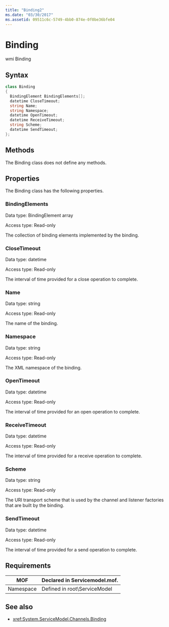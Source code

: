 ```yaml
---
title: "Binding2"
ms.date: "03/30/2017"
ms.assetid: 09511c6c-5749-4bb0-874e-0f0be36bfe04
---
```

# Binding
wmi Binding  
  
## Syntax  
  
```csharp
class Binding  
{  
  BindingElement BindingElements[];  
  datetime CloseTimeout;  
  string Name;  
  string Namespace;  
  datetime OpenTimeout;  
  datetime ReceiveTimeout;  
  string Scheme;  
  datetime SendTimeout;  
};  
```  
  
## Methods  
 The Binding class does not define any methods.  
  
## Properties  
 The Binding class has the following properties.  
  
### BindingElements  
 Data type: BindingElement array  
  
 Access type: Read-only  
  
 The collection of binding elements implemented by the binding.  
  
### CloseTimeout  
 Data type: datetime  
  
 Access type: Read-only  
  
 The interval of time provided for a close operation to complete.  
  
### Name  
 Data type: string  
  
 Access type: Read-only  
  
 The name of the binding.  
  
### Namespace  
 Data type: string  
  
 Access type: Read-only  
  
 The XML namespace of the binding.  
  
### OpenTimeout  
 Data type: datetime  
  
 Access type: Read-only  
  
 The interval of time provided for an open operation to complete.  
  
### ReceiveTimeout  
 Data type: datetime  
  
 Access type: Read-only  
  
 The interval of time provided for a receive operation to complete.  
  
### Scheme  
 Data type: string  
  
 Access type: Read-only  
  
 The URI transport scheme that is used by the channel and listener factories that are built by the binding.  
  
### SendTimeout  
 Data type: datetime  
  
 Access type: Read-only  
  
 The interval of time provided for a send operation to complete.  
  
## Requirements  
  
|MOF|Declared in Servicemodel.mof.|  
|---------|-----------------------------------|  
|Namespace|Defined in root\ServiceModel|  
  
## See also
- <xref:System.ServiceModel.Channels.Binding>
